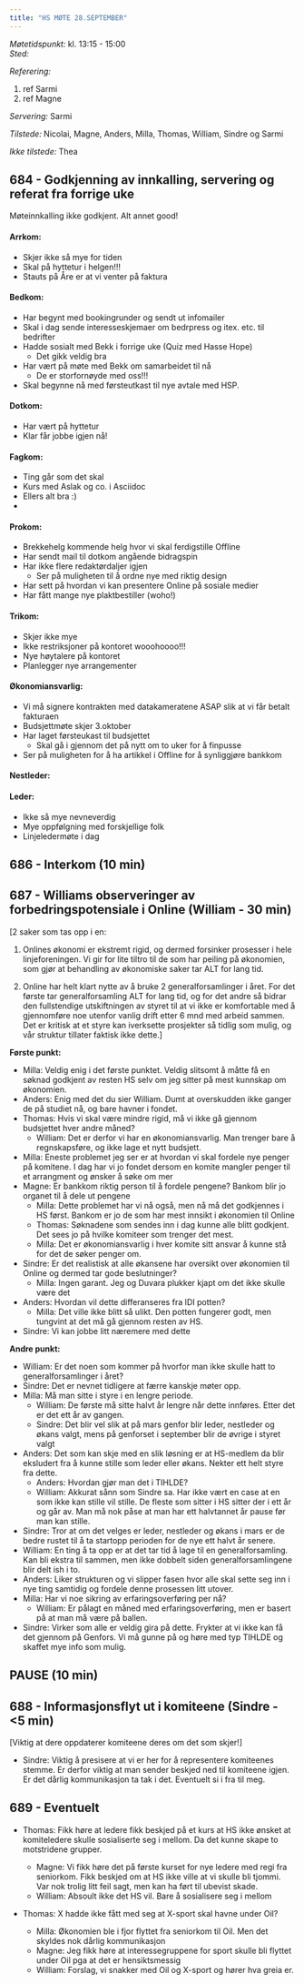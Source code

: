 ```yaml
---
title: "HS MØTE 28.SEPTEMBER"
---
```


*Møtetidspunkt:* kl. 13:15 - 15:00  
*Sted:* 

*Referering:*  
1. ref Sarmi    
2. ref Magne  

*Servering:* Sarmi  

*Tilstede:*  Nicolai, Magne, Anders, Milla, Thomas, William, Sindre og Sarmi

*Ikke tilstede:*  Thea



## 684 - Godkjenning av innkalling, servering og referat fra forrige uke  
Møteinnkalling ikke godkjent. Alt annet good!


#### Arrkom:  
- Skjer ikke så mye for tiden
- Skal på hyttetur i helgen!!!
- Stauts på Åre er at vi venter på faktura
    
#### Bedkom:  
- Har begynt med bookingrunder og sendt ut infomailer
- Skal i dag sende interesseskjemaer om bedrpress og itex. etc. til bedrifter
- Hadde sosialt med Bekk i forrige uke (Quiz med Hasse Hope)
    - Det gikk veldig bra
- Har vært på møte med Bekk om samarbeidet til nå
    - De er storfornøyde med oss!!!
- Skal begynne nå med førsteutkast til nye avtale med HSP.

#### Dotkom:  
- Har vært på hyttetur
- Klar får jobbe igjen nå!
#### Fagkom: 
- Ting går som det skal
- Kurs med Aslak og co. i Asciidoc
- Ellers alt bra :)
- 
#### Prokom:  
- Brekkehelg kommende helg hvor vi skal ferdigstille Offline
- Har sendt mail til dotkom angående bidragspin
- Har ikke flere redaktørdaljer igjen
    - Ser på muligheten til å ordne nye med riktig design
- Har sett på hvordan vi kan presentere Online på sosiale medier
- Har fått mange nye plaktbestiller (woho!)

#### Trikom:  
- Skjer ikke mye
- Ikke restriksjoner på kontoret wooohoooo!!!
- Nye høytalere på kontoret
- Planlegger nye arrangementer
#### Økonomiansvarlig: 
- Vi må signere kontrakten med datakameratene ASAP slik at vi får betalt fakturaen
- Budsjettmøte skjer 3.oktober
- Har laget førsteukast til budsjettet
    - Skal gå i gjennom det på nytt om to uker for å finpusse
- Ser på muligheten for å ha artikkel i Offline for å synliggjøre bankkom

#### Nestleder:  

#### Leder:  
- Ikke så mye nevneverdig
- Mye oppfølgning med forskjellige folk
- Linjeledermøte i dag

## 686 - Interkom (10 min)  


## 687 - Williams observeringer av forbedringspotensiale i Online (William - 30 min)  
[2 saker som tas opp i en:  

1. Onlines økonomi er ekstremt rigid, og dermed forsinker prosesser i hele linjeforeningen. Vi gir for lite tiltro til de som har peiling på økonomien, som gjør at behandling av økonomiske saker tar ALT for lang tid.  


2. Online har helt klart nytte av å bruke 2 generalforsamlinger i året. For det første tar generalforsamling ALT for lang tid, og for det andre så bidrar den fullstendige utskiftningen av styret til at vi ikke er komfortable med å gjennomføre noe utenfor vanlig drift etter 6 mnd med arbeid sammen. Det er kritisk at et styre kan iverksette prosjekter så tidlig som mulig, og vår struktur tillater faktisk ikke dette.]  

**Første punkt:**

- Milla: Veldig enig i det første punktet. Veldig slitsomt å måtte få en søknad godkjent av resten HS selv om jeg sitter på mest kunnskap om økonomien.  
- Anders: Enig med det du sier William. Dumt at overskudden ikke ganger de på studiet nå, og bare havner i fondet.
- Thomas: Hvis vi skal være mindre rigid, må vi ikke gå gjennom budsjettet hver andre måned?
    - William: Det er derfor vi har en økonomiansvarlig. Man trenger bare å regnskapsføre, og ikke lage et nytt budsjett. 
- Milla: Eneste problemet jeg ser er at hvordan vi skal fordele nye penger på komitene. I dag har vi jo fondet dersom en komite mangler penger til et arrangment og ønsker å søke om mer 
- Magne: Er  bankkom riktig person til å fordele pengene? Bankom blir jo organet til å dele ut pengene
    - Milla: Dette problemet har vi nå også, men nå må det godkjennes i HS først. Bankom er jo de som har mest innsikt i økonomien til Online
    - Thomas: Søknadene som sendes inn i dag kunne alle blitt godkjent. Det sees jo på hvilke komiteer som trenger det mest.
    - Milla: Det er økonomiansvarlig i hver komite sitt ansvar å kunne stå for det de søker penger om. 
- Sindre: Er det realistisk at alle økansene har oversikt over økonomien til Online og dermed tar gode beslutninger?
    - Milla: Ingen garant. Jeg og Duvara plukker kjapt om det ikke skulle være det
- Anders: Hvordan vil dette differanseres fra IDI potten?
    - Milla: Det ville ikke blitt så ulikt. Den potten fungerer godt, men tungvint at det må gå gjennom resten av HS.
- Sindre: Vi kan jobbe litt næremere med dette 

 **Andre punkt:**

- William: Er det noen som kommer på hvorfor man ikke skulle hatt to generalforsamlinger i året?
- Sindre: Det er nevnet tidligere at færre kanskje møter opp.
- Milla: Må man sitte i styre i en lengre periode.
    - William: De første må sitte halvt år lengre når dette innføres. Etter det er det ett år av gangen.
    - Sindre: Det blir vel slik at på mars genfor blir leder, nestleder og økans valgt, mens på genforset i september blir de øvrige i styret valgt
- Anders: Det som kan skje med en slik løsning er at HS-medlem da blir eksludert fra å kunne stille som leder eller økans. Nekter ett helt styre fra dette.
    - Anders: Hvordan gjør man det i TIHLDE?
    - William: Akkurat sånn som Sindre sa. Har ikke vært en case at en som ikke kan stille vil stille. De fleste som sitter i HS sitter der i ett år og går av. Man må nok påse at man har ett halvtannet år pause før man kan stille.
- Sindre: Tror at om det velges er leder, nestleder og økans i mars er de bedre rustet til å ta startopp perioden for de nye ett halvt år senere.
- William: En ting å ta opp er at det tar tid å lage til en generalforsamling. Kan bli ekstra til sammen, men ikke dobbelt siden generalforsamlingene blir delt ish i to.
- Anders: Liker strukturen og vi slipper fasen hvor alle skal sette seg inn i nye ting samtidig og fordele denne prosessen litt utover.
- Milla: Har vi noe sikring av erfaringsoverføring per nå?
    - William: Er pålagt en måned med erfaringsoverføring, men er basert på at man må være på ballen.
- Sindre: Virker som alle er veldig gira på dette. Frykter at vi ikke kan få det gjennom på Genfors. Vi må gunne på og høre med typ TIHLDE og skaffet mye info som mulig. 

## PAUSE (10 min)  

## 688 - Informasjonsflyt ut i komiteene (Sindre - <5 min)   
[Viktig at dere oppdaterer komiteene deres om det som skjer!]  
- Sindre: Viktig å presisere at vi er her for å representere komiteenes stemme. Er derfor viktig at man sender beskjed ned til komiteene igjen. Er det dårlig kommunikasjon ta tak i det. Eventuelt si i fra til meg.
## 689 - Eventuelt  
- Thomas: Fikk høre at ledere fikk beskjed på et kurs at HS ikke ønsket at komiteledere skulle sosialiserte seg i mellom. Da det kunne skape to motstridene grupper.
    - Magne: Vi fikk høre det på første kurset for nye ledere med regi fra seniorkom. Fikk beskjed om at HS ikke ville at vi skulle bli tjommi. Var nok trolig litt feil sagt, men kan ha ført til ubevist skade.
    - William: Absoult ikke det HS vil. Bare å sosialisere seg i mellom
    


- Thomas: X  hadde ikke fått med seg at X-sport skal havne under Oil?
    - Milla: Økonomien ble i fjor flyttet fra seniorkom til Oil. Men det skyldes nok dårlig kommunikasjon
    - Magne: Jeg fikk høre at interessegruppene for sport skulle bli flyttet under Oil pga at det er hensiktsmessig
    - William: Forslag, vi snakker med Oil og X-sport og hører hva greia er.